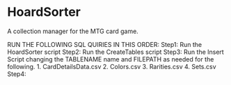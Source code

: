 # HoardSorter
A collection manager for the MTG card game.

RUN THE FOLLOWING SQL QUIRIES IN THIS ORDER:
Step1: Run the HoardSorter script
Step2: Run the CreateTables script
Step3: Run the Insert Script changing the TABLENAME name and FILEPATH as needed for the following.
	1. CardDetailsData.csv
	2. Colors.csv
	3. Rarities.csv
	4. Sets.csv
Step4: 
